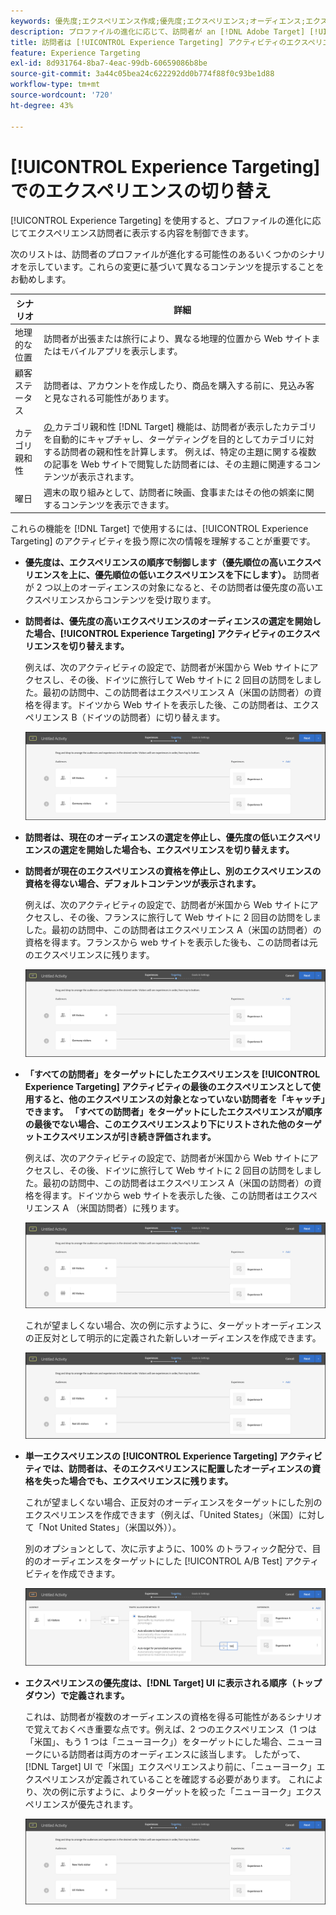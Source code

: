 ```yaml
---
keywords: 優先度;エクスペリエンス作成;優先度;エクスペリエンス;オーディエンス;エクスペリエンス;エクスペリエンスの切り替え;visual experience composer
description: プロファイルの進化に応じて、訪問者が an [!DNL Adobe Target] [!UICONTROL Experience Targeting] （XT）アクティビティのエクスペリエンスを切り替える方法を説明します。
title: 訪問者は [!UICONTROL Experience Targeting] アクティビティのエクスペリエンスを切り替えることができますか？
feature: Experience Targeting
exl-id: 8d931764-8ba7-4eac-99db-60659086b8be
source-git-commit: 3a44c05bea24c622292dd0b774f88f0c93be1d88
workflow-type: tm+mt
source-wordcount: '720'
ht-degree: 43%

---
```


# [!UICONTROL Experience Targeting] でのエクスペリエンスの切り替え

[!UICONTROL Experience Targeting] を使用すると、プロファイルの進化に応じてエクスペリエンス訪問者に表示する内容を制御できます。

次のリストは、訪問者のプロファイルが進化する可能性のあるいくつかのシナリオを示しています。これらの変更に基づいて異なるコンテンツを提示することをお勧めします。

| シナリオ | 詳細 |
|--- |--- |
| 地理的な位置 | 訪問者が出張または旅行により、異なる地理的位置から Web サイトまたはモバイルアプリを表示します。 |
| 顧客ステータス | 訪問者は、アカウントを作成したり、商品を購入する前に、見込み客と見なされる可能性があります。 |
| カテゴリ親和性 | [ の ](/help/main/c-target/c-visitor-profile/category-affinity.md) カテゴリ親和性 [!DNL Target] 機能は、訪問者が表示したカテゴリを自動的にキャプチャし、ターゲティングを目的としてカテゴリに対する訪問者の親和性を計算します。 例えば、特定の主題に関する複数の記事を Web サイトで閲覧した訪問者には、その主題に関連するコンテンツが表示されます。 |
| 曜日 | 週末の取り組みとして、訪問者に映画、食事またはその他の娯楽に関するコンテンツを表示できます。 |

これらの機能を [!DNL Target] で使用するには、[!UICONTROL Experience Targeting] のアクティビティを扱う際に次の情報を理解することが重要です。

* **優先度は、エクスペリエンスの順序で制御します（優先順位の高いエクスペリエンスを上に、優先順位の低いエクスペリエンスを下にします）。** 訪問者が 2 つ以上のオーディエンスの対象になると、その訪問者は優先度の高いエクスペリエンスからコンテンツを受け取ります。
* **訪問者は、優先度の高いエクスペリエンスのオーディエンスの選定を開始した場合、[!UICONTROL Experience Targeting] アクティビティのエクスペリエンスを切り替えます。**

  例えば、次のアクティビティの設定で、訪問者が米国から Web サイトにアクセスし、その後、ドイツに旅行して Web サイトに 2 回目の訪問をしました。最初の訪問中、この訪問者はエクスペリエンス A（米国の訪問者）の資格を得ます。ドイツから Web サイトを表示した後、この訪問者は、エクスペリエンス B（ドイツの訪問者）に切り替えます。

  ![優先度：米国 > ドイツ](/help/main/c-activities/t-experience-target/t-xt-create/assets/xt_priority_us_germany-new.png)

* **訪問者は、現在のオーディエンスの選定を停止し、優先度の低いエクスペリエンスの選定を開始した場合も、エクスペリエンスを切り替えます。**
* **訪問者が現在のエクスペリエンスの資格を停止し、別のエクスペリエンスの資格を得ない場合、デフォルトコンテンツが表示されます。**

  例えば、次のアクティビティの設定で、訪問者が米国から Web サイトにアクセスし、その後、フランスに旅行して Web サイトに 2 回目の訪問をしました。最初の訪問中、この訪問者はエクスペリエンス A（米国の訪問者）の資格を得ます。フランスから web サイトを表示した後も、この訪問者は元のエクスペリエンスに残ります。

  ![優先度：米国 > ドイツ](/help/main/c-activities/t-experience-target/t-xt-create/assets/xt_priority_us_germany-new.png)

* **「すべての訪問者」をターゲットにしたエクスペリエンスを [!UICONTROL Experience Targeting] アクティビティの最後のエクスペリエンスとして使用すると、他のエクスペリエンスの対象となっていない訪問者を「キャッチ」できます。 「すべての訪問者」をターゲットにしたエクスペリエンスが順序の最後でない場合、このエクスペリエンスより下にリストされた他のターゲットエクスペリエンスが引き続き評価されます。**

  例えば、次のアクティビティの設定で、訪問者が米国から Web サイトにアクセスし、その後、ドイツに旅行して Web サイトに 2 回目の訪問をしました。最初の訪問中、この訪問者はエクスペリエンス A（米国の訪問者）の資格を得ます。ドイツから web サイトを表示した後、この訪問者はエクスペリエンス A （米国訪問者）に残ります。

  ![優先度：米国 > すべての訪問者](/help/main/c-activities/t-experience-target/t-xt-create/assets/xt_priority_us_all_visitors-new.png)

  これが望ましくない場合、次の例に示すように、ターゲットオーディエンスの正反対として明示的に定義された新しいオーディエンスを作成できます。

  ![優先度：米国 > 米国以外](/help/main/c-activities/t-experience-target/t-xt-create/assets/xt_priority_us_not_us-new.png)

* **単一エクスペリエンスの [!UICONTROL Experience Targeting] アクティビティでは、訪問者は、そのエクスペリエンスに配置したオーディエンスの資格を失った場合でも、エクスペリエンスに残ります。**

  これが望ましくない場合、正反対のオーディエンスをターゲットにした別のエクスペリエンスを作成できます（例えば、「United States」（米国）に対して「Not United States」（米国以外））。

  別のオプションとして、次に示すように、100% のトラフィック配分で、目的のオーディエンスをターゲットにした [!UICONTROL A/B Test] アクティビティを作成できます。

  ![優先度 1 エクスペリエンス](/help/main/c-activities/t-experience-target/t-xt-create/assets/xt_priority_one_experience-new.png)

* **エクスペリエンスの優先度は、[!DNL Target] UI に表示される順序（トップダウン）で定義されます。**

  これは、訪問者が複数のオーディエンスの資格を得る可能性があるシナリオで覚えておくべき重要な点です。例えば、2 つのエクスペリエンス（1 つは「米国」、もう 1 つは「ニューヨーク」）をターゲットにした場合、ニューヨークにいる訪問者は両方のオーディエンスに該当します。 したがって、[!DNL Target] UI で「米国」エクスペリエンスより前に、「ニューヨーク」エクスペリエンスが定義されていることを確認する必要があります。 これにより、次の例に示すように、よりターゲットを絞った「ニューヨーク」エクスペリエンスが優先されます。

  ![優先度：ニューヨーク > 米国](/help/main/c-activities/t-experience-target/t-xt-create/assets/xt_priority_ny_us-new.png)
